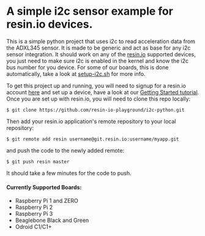 A simple i2c sensor example for resin.io devices.
===

This is a simple python project that uses i2c to read acceleration data from the ADXL345 sensor. It is made to be generic and act as base for any i2c sensor integration. It should work on any of the [resin.io][resin-link] supported devices, you just need to make sure i2c is enabled in the kernel and know the i2c bus number for you device. For some of our boards, this is done automatically, take a look at [setup-i2c.sh](/setup-i2c.sh) for more info.


To get this project up and running, you will need to signup for a resin.io account [here][signup-page] and set up a device, have a look at our [Getting Started tutorial][gettingStarted-link]. Once you are set up with resin.io, you will need to clone this repo locally:
```
$ git clone https://github.com/resin-io-playground/i2c-python.git
```
Then add your resin.io application's remote repository to your local repository:
```
$ git remote add resin username@git.resin.io:username/myapp.git
```
and push the code to the newly added remote:
```
$ git push resin master
```
It should take a few minutes for the code to push.

#### Currently Supported Boards:
* Raspberry Pi 1 and ZERO
* Raspberry Pi 2
* Raspberry Pi 3
* Beaglebone Black and Green
* Odroid C1/C1+

[resin-link]:https://resin.io/
[signup-page]:https://dashboard.resin.io/signup
[gettingStarted-link]:http://docs.resin.io/raspberrypi/python/getting-started/
